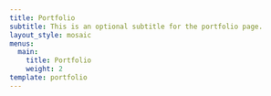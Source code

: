 ```yaml
---
title: Portfolio
subtitle: This is an optional subtitle for the portfolio page.
layout_style: mosaic
menus:
  main:
    title: Portfolio
    weight: 2
template: portfolio
---
```


